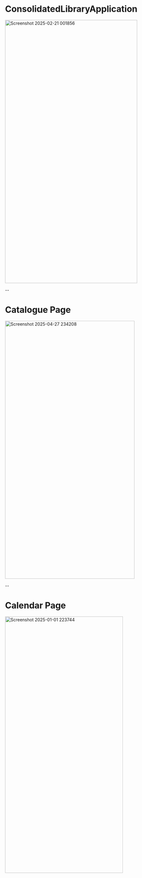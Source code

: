 ﻿# ConsolidatedLibraryApplication

<img width="433" height="860" alt="Screenshot 2025-02-21 001856" src="https://github.com/user-attachments/assets/7ca58f8f-1dee-41d3-b246-6b199f92b027" />

--
# Catalogue Page
<img width="424" height="843" alt="Screenshot 2025-04-27 234208" src="https://github.com/user-attachments/assets/005742fd-5acc-40e1-be72-61a9e456ddaa" />

--
# Calendar Page
<img width="386" height="838" alt="Screenshot 2025-01-01 223744" src="https://github.com/user-attachments/assets/c60c8802-f5e2-4105-90d1-4dff1b64c54e" />

